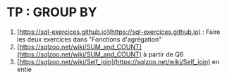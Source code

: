 # TP : GROUP BY

1. [https://sql-exercices.github.io](https://sql-exercices.github.io) : Faire les deux exercices dans "Fonctions d'agrégation" 
2. [https://sqlzoo.net/wiki/SUM_and_COUNT](https://sqlzoo.net/wiki/SUM_and_COUNT) à partir de Q6
3. [https://sqlzoo.net/wiki/Self_join](https://sqlzoo.net/wiki/Self_join) en entie
